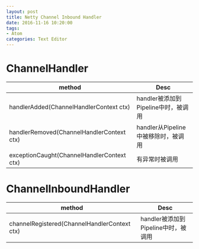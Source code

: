 ```yaml
---
layout: post
title: Netty Channel Inbound Handler
date: 2016-11-16 10:20:00
tags:
- Atom
categories: Text Editor
---
```




# ChannelHandler

|                      method                     |                      Desc                    |
| ----------------------------------------------- | -------------------------------------------- |
| handlerAdded(ChannelHandlerContext ctx)         | handler被添加到Pipeline中时，被调用            |
| handlerRemoved(ChannelHandlerContext ctx)       | handler从Pipeline中被移除时，被调用            |
| exceptionCaught(ChannelHandlerContext ctx)      | 有异常时被调用                                |


# ChannelInboundHandler

|                      method                     |                      Desc                    |
| ----------------------------------------------- | -------------------------------------------- |
| channelRegistered(ChannelHandlerContext ctx)         | handler被添加到Pipeline中时，被调用            |
